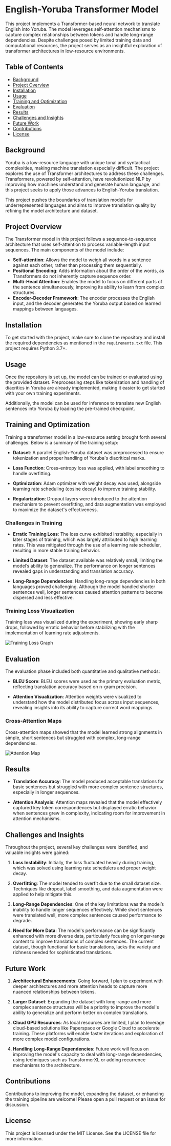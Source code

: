 # English-Yoruba Transformer Model

This project implements a Transformer-based neural network to translate English into Yoruba. The model leverages self-attention mechanisms to capture complex relationships between tokens and handle long-range dependencies. Despite challenges posed by limited training data and computational resources, the project serves as an insightful exploration of transformer architectures in low-resource environments.

## Table of Contents
- [Background](#background)
- [Project Overview](#project-overview)
- [Installation](#installation)
- [Usage](#usage)
- [Training and Optimization](#training-and-optimization)
- [Evaluation](#evaluation)
- [Results](#results)
- [Challenges and Insights](#challenges-and-insights)
- [Future Work](#future-work)
- [Contributions](#contributions)
- [License](#license)

## Background

Yoruba is a low-resource language with unique tonal and syntactical complexities, making machine translation especially difficult. The project explores the use of Transformer architectures to address these challenges. Transformers, powered by self-attention, have revolutionized NLP by improving how machines understand and generate human language, and this project seeks to apply those advances to English-Yoruba translation.

This project pushes the boundaries of translation models for underrepresented languages and aims to improve translation quality by refining the model architecture and dataset.

## Project Overview

The Transformer model in this project follows a sequence-to-sequence architecture that uses self-attention to process variable-length input sequences. The main components of the model include:

- **Self-attention**: Allows the model to weigh all words in a sentence against each other, rather than processing them sequentially.
- **Positional Encoding**: Adds information about the order of the words, as Transformers do not inherently capture sequence order.
- **Multi-Head Attention**: Enables the model to focus on different parts of the sentence simultaneously, improving its ability to learn from complex structures.
- **Encoder-Decoder Framework**: The encoder processes the English input, and the decoder generates the Yoruba output based on learned mappings between languages.

## Installation

To get started with the project, make sure to clone the repository and install the required dependencies as mentioned in the `requirements.txt` file. This project requires Python 3.7+.

## Usage

Once the repository is set up, the model can be trained or evaluated using the provided dataset. Preprocessing steps like tokenization and handling of diacritics in Yoruba are already implemented, making it easier to get started with your own training experiments.

Additionally, the model can be used for inference to translate new English sentences into Yoruba by loading the pre-trained checkpoint.

## Training and Optimization

Training a transformer model in a low-resource setting brought forth several challenges. Below is a summary of the training setup:

- **Dataset**: A parallel English-Yoruba dataset was preprocessed to ensure tokenization and proper handling of Yoruba's diacritical marks.
  
- **Loss Function**: Cross-entropy loss was applied, with label smoothing to handle overfitting.
  
- **Optimization**: Adam optimizer with weight decay was used, alongside learning rate scheduling (cosine decay) to improve training stability.

- **Regularization**: Dropout layers were introduced to the attention mechanism to prevent overfitting, and data augmentation was employed to maximize the dataset's effectiveness.

### Challenges in Training

- **Erratic Training Loss**: The loss curve exhibited instability, especially in later stages of training, which was largely attributed to high learning rates. This was mitigated through the use of a learning rate scheduler, resulting in more stable training behavior.
  
- **Limited Dataset**: The dataset available was relatively small, limiting the model’s ability to generalize. The performance on longer sentences revealed gaps in understanding and translation accuracy.

- **Long-Range Dependencies**: Handling long-range dependencies in both languages proved challenging. Although the model handled shorter sentences well, longer sentences caused attention patterns to become dispersed and less effective.

### Training Loss Visualization

Training loss was visualized during the experiment, showing early sharp drops, followed by erratic behavior before stabilizing with the implementation of learning rate adjustments.

![Training Loss Graph](path/to/loss_graph.png)

## Evaluation

The evaluation phase included both quantitative and qualitative methods:

- **BLEU Score**: BLEU scores were used as the primary evaluation metric, reflecting translation accuracy based on n-gram precision.
  
- **Attention Visualization**: Attention weights were visualized to understand how the model distributed focus across input sequences, revealing insights into its ability to capture correct word mappings.

### Cross-Attention Maps

Cross-attention maps showed that the model learned strong alignments in simple, short sentences but struggled with complex, long-range dependencies.

![Attention Map](path/to/attention_map.png)

## Results

- **Translation Accuracy**: The model produced acceptable translations for basic sentences but struggled with more complex sentence structures, especially in longer sequences.

- **Attention Analysis**: Attention maps revealed that the model effectively captured key token correspondences but displayed erratic behavior when sentences grew in complexity, indicating room for improvement in attention mechanisms.

## Challenges and Insights

Throughout the project, several key challenges were identified, and valuable insights were gained:

1. **Loss Instability**: Initially, the loss fluctuated heavily during training, which was solved using learning rate schedulers and proper weight decay.
   
2. **Overfitting**: The model tended to overfit due to the small dataset size. Techniques like dropout, label smoothing, and data augmentation were applied to help mitigate this.

3. **Long-Range Dependencies**: One of the key limitations was the model’s inability to handle longer sequences effectively. While short sentences were translated well, more complex sentences caused performance to degrade.

4. **Need for More Data**: The model's performance can be significantly enhanced with more diverse data, particularly focusing on longer-range content to improve translations of complex sentences. The current dataset, though functional for basic translations, lacks the variety and richness needed for sophisticated translations.

## Future Work

1. **Architectural Enhancements**: Going forward, I plan to experiment with deeper architectures and more attention heads to capture more nuanced relationships between tokens.
  
2. **Larger Dataset**: Expanding the dataset with long-range and more complex sentence structures will be a priority to improve the model's ability to generalize and perform better on complex translations.

3. **Cloud GPU Resources**: As local resources are limited, I plan to leverage cloud-based solutions like Paperspace or Google Cloud to accelerate training. These platforms will enable faster iterations and exploration of more complex model configurations.

4. **Handling Long-Range Dependencies**: Future work will focus on improving the model's capacity to deal with long-range dependencies, using techniques such as TransformerXL or adding recurrence mechanisms to the architecture.

## Contributions

Contributions to improving the model, expanding the dataset, or enhancing the training pipeline are welcome! Please open a pull request or an issue for discussion.

## License

This project is licensed under the MIT License. See the LICENSE file for more information.
